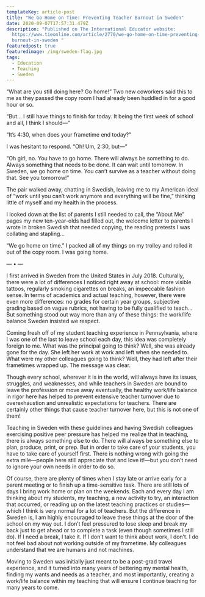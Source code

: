 ```yaml
---
templateKey: article-post
title: "We Go Home on Time: Preventing Teacher Burnout in Sweden"
date: 2020-09-07T17:57:31.479Z
description: "Published on The International Educator website:
  https://www.tieonline.com/article/2770/we-go-home-on-time-preventing-teacher-\
  burnout-in-sweden "
featuredpost: true
featuredimage: /img/sweden-flag.jpg
tags:
  - Education
  - Teaching
  - Sweden
---
```

“What are you still doing here? Go home!” Two new coworkers said this to me as they passed the copy room I had already been huddled in for a good hour or so.

“But… I still have things to finish for today. It being the first week of school and all, I think I should—”

“It’s 4:30, when does your frametime end today?”

I was hesitant to respond. “Oh! Um, 2:30, but—”

“Oh girl, no. You have to go home. There will always be something to do. Always something that needs to be done. It can wait until tomorrow. In Sweden, we go home on time. You can’t survive as a teacher without doing that. See you tomorrow!”

The pair walked away, chatting in Swedish, leaving me to my American ideal of “work until you can’t work anymore and everything will be fine,” thinking little of myself and my health in the process.

I looked down at the list of parents I still needed to call, the “About Me” pages my new ten-year-olds had filled out, the welcome letter to parents I wrote in broken Swedish that needed copying, the reading pretests I was collating and stapling…

“We go home on time.” I packed all of my things on my trolley and rolled it out of the copy room. I was going home.

— • —

I first arrived in Sweden from the United States in July 2018. Culturally, there were a lot of differences I noticed right away at school: more visible tattoos, regularly smoking cigarettes on breaks, an impeccable fashion sense. In terms of academics and actual teaching, however, there were even more differences: no grades for certain year groups, subjective grading based on vague rubrics, not having to be fully qualified to teach... But something stood out way more than any of these things: the work/life balance Sweden insisted we respect.

Coming fresh off of my student teaching experience in Pennsylvania, where I was one of the last to leave school each day, this idea was completely foreign to me. What was the principal going to think? Well, she was already gone for the day. She left her work at work and left when she needed to. What were my other colleagues going to think? Well, they had left after their frametimes wrapped up. The message was clear.

Though every school, wherever it is in the world, will always have its issues, struggles, and weaknesses, and while teachers in Sweden are bound to leave the profession or move away eventually, the healthy work/life balance in rigor here has helped to prevent extensive teacher turnover due to overexhaustion and unrealistic expectations for teachers. There are certainly other things that cause teacher turnover here, but this is not one of them!

Teaching in Sweden with these guidelines and having Swedish colleagues exercising positive peer pressure has helped me realize that in teaching, there is always something else to do. There will always be something else to plan, produce, print, or prep. But in order to take care of your students, you have to take care of yourself first. There is nothing wrong with going the extra mile—people here still appreciate that and love it!—but you don’t need to ignore your own needs in order to do so.

Of course, there are plenty of times when I stay late or arrive early for a parent meeting or to finish up a time-sensitive task. There are still lots of days I bring work home or plan on the weekends. Each and every day I am thinking about my students, my teaching, a new activity to try, an interaction that occurred, or reading up on the latest teaching practices or studies—which I think is very normal for a lot of teachers. But the difference in Sweden is, I am highly encouraged to leave these things at the door of the school on my way out. I don’t feel pressured to lose sleep and break my back just to get ahead or to complete a task (even though sometimes I still do). If I need a break, I take it. If I don’t want to think about work, I don’t. I do not feel bad about not working outside of my frametime. My colleagues understand that we are humans and not machines.

Moving to Sweden was initially just meant to be a post-grad travel experience, and it turned into many years of bettering my mental health, finding my wants and needs as a teacher, and most importantly, creating a work/life balance within my teaching that will ensure I continue teaching for many years to come.